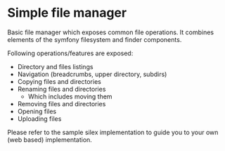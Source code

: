 # Simple file manager

Basic file manager which exposes common file operations.
It combines elements of the symfony filesystem and finder components.

Following operations/features are exposed:

 - Directory and files listings
 - Navigation (breadcrumbs, upper directory, subdirs)
 - Copying files and directories
 - Renaming files and directories
   - Which includes moving them
 - Removing files and directories
 - Opening files
 - Uploading files
 
 Please refer to the sample silex implementation to guide you to your own (web based) implementation.